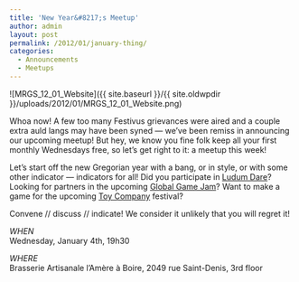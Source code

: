 ```yaml
---
title: 'New Year&#8217;s Meetup'
author: admin
layout: post
permalink: /2012/01/january-thing/
categories:
  - Announcements
  - Meetups
---
```

![MRGS_12_01_Website]({{ site.baseurl }}/{{ site.oldwpdir }}/uploads/2012/01/MRGS_12_01_Website.png)

Whoa now! A few too many Festivus grievances were aired and a couple extra auld langs may have been syned &#8212; we&#8217;ve been remiss in announcing our upcoming meetup! But hey, we know you fine folk keep all your first monthly Wednesdays free, so let&#8217;s get right to it: a meetup this week!

Let&#8217;s start off the new Gregorian year with a bang, or in style, or with some other indicator &#8212; indicators for all! Did you participate in [Ludum Dare][1]? Looking for partners in the upcoming [Global Game Jam][2]? Want to make a game for the upcoming [Toy Company][3] festival?

Convene // discuss // indicate! We consider it unlikely that you will regret it!

*WHEN*  
Wednesday, January 4th, 19h30

*WHERE*  
Brasserie Artisanale l’Am&egrave;re &agrave; Boire, 2049 rue Saint-Denis, 3rd floor

 [1]: http://www.ludumdare.com/compo/
 [2]: http://www.globalgamejam.org/
 [3]: http://toycompany.cc/